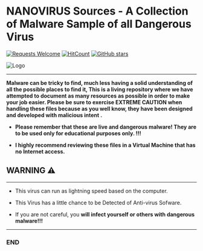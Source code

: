 # NANOVIRUS Sources - A Collection of Malware Sample of all Dangerous Virus

[![Requests Welcome](https://img.shields.io/badge/requests-welcome-brightgreen.svg?style=round)](https://github.com/Virus-Samples/Malware-Sample-Sources/issues)
[![HitCount](http://hits.dwyl.com/Virus-Samples/Malware-Sample-Sources.svg)](http://hits.dwyl.com/MalwareSamples/Malware-Sample-Sources)
[![GitHub stars](https://img.shields.io/github/stars/Virus-Samples/Malware-Sample-Sources.svg?style=social&label=Star&maxAge=2592000)](https://GitHub.com/Virus-Samples/Malware-Sample-Sources/stargazers/)

![Logo](https://raw.githubusercontent.com/Virus-Samples/Malware-Sample-Sources/main/contrib/VirusSamples-logo.png)

---
**Malware can be tricky to find, much less having a solid understanding of all the possible places to find it,  This is a living repository where we have attempted to document as many resources as possible in order to make your job easier.  Please be sure to exercise EXTREME CAUTION when handling these files because as you well know, they have been designed and developed with malicious intent .**

* **Please remember that these are live and dangerous malware! They are to be used only for educational purposes only. !!!**

* **I highly recommend reviewing these files in a Virtual Machine that has no Internet access.**

## WARNING ⚠️
---
* This virus can run as lightning speed based on the computer.

* This Virus has a little chance to be Detected of Anti-virus Sofware.
 
* If you are not careful, you **will infect yourself or others with dangerous malware!!!**
---
### END
